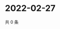 # 2022-02-27

共 0 条

<!-- BEGIN WEIBO -->
<!-- 最后更新时间 Sun Feb 27 2022 03:11:08 GMT+0800 (China Standard Time) -->

<!-- END WEIBO -->
